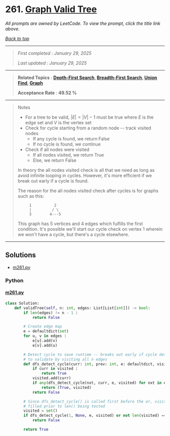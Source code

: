 # 261. [Graph Valid Tree](<https://leetcode.com/problems/graph-valid-tree>)

*All prompts are owned by LeetCode. To view the prompt, click the title link above.*

*[Back to top](<../README.md>)*

------

> *First completed : January 29, 2025*
>
> *Last updated : January 29, 2025*

------

> **Related Topics** : **[Depth-First Search](<by_topic/Depth-First Search.md>), [Breadth-First Search](<by_topic/Breadth-First Search.md>), [Union Find](<by_topic/Union Find.md>), [Graph](<by_topic/Graph.md>)**
>
> **Acceptance Rate** : **49.52 %**

------

> Notes
> 
> -   For a tree to be valid, $|E|=|V|-1$ must be true where $E$ is the edge set and $V$ is the vertex set
> -   Check for cycle starting from a random node -- track visited nodes
>     -   If any cycle is found, we return False
>     -   If no cycle is found, we continue
> -   Check if all nodes were visited
>     -   If all nodes visited, we return True
>     -   Else, we return False
> 
> In theory the all nodes visited check is all that we need as long as avoid infinite looping in cycles. However, it's more efficient if we break out early if a cycle is found.
> 
> The reason for the all nodes visited check after cycles is for graphs such as this:
> 
> ```
>      1          2
>      |         / \
>      3        4---5
> ```
> 
> This graph has 5 vertices and 4 edges which fulfills the first condition. It's possible we'll start our cycle check on vertex 1 wherein we won't have a cycle, but there's a cycle elsewhere.
> 

------

## Solutions

- [m261.py](<../my-submissions/m261.py>)
### Python
#### [m261.py](<../my-submissions/m261.py>)
```Python
class Solution:
    def validTree(self, n: int, edges: List[List[int]]) -> bool:
        if len(edges) != n - 1 :
            return False

        # Create edge map
        e = defaultdict(set)
        for u, v in edges :
            e[u].add(v)
            e[v].add(u)

        # Detect cycle to save runtime -- breaks out early if cycle detected otherwise attempts
        # to validate by visiting all n edges
        def dfs_detect_cycle(curr: int, prev: int, e: defaultdict, visited: Set[int]) -> bool :
            if curr in visited :
                return True
            visited.add(curr)
            if any(dfs_detect_cycle(nxt, curr, e, visited) for nxt in e[curr] if nxt != prev) :
                return (True, visited)
            return False

        # Since dfs_detect_cycle() is called first before the or, visited() will be
        # filled prior to len() being tested
        visited = set()
        if dfs_detect_cycle(1, None, e, visited) or not len(visited) == n :
            return False

        return True
```

